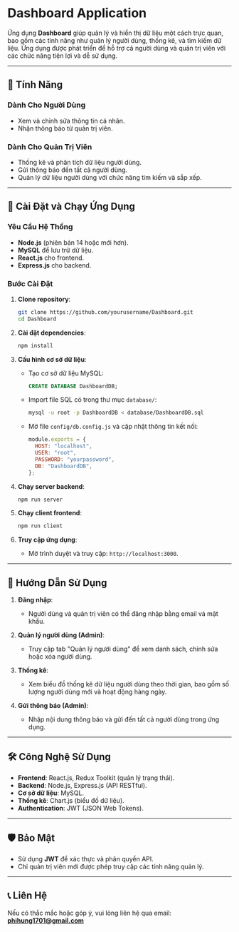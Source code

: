# Dashboard Application

Ứng dụng **Dashboard** giúp quản lý và hiển thị dữ liệu một cách trực quan, bao gồm các tính năng như quản lý người dùng, thống kê, và tìm kiếm dữ liệu. Ứng dụng được phát triển để hỗ trợ cả người dùng và quản trị viên với các chức năng tiện lợi và dễ sử dụng.

---

## 📝 Tính Năng

### Dành Cho Người Dùng
- Xem và chỉnh sửa thông tin cá nhân.
- Nhận thông báo từ quản trị viên.

### Dành Cho Quản Trị Viên
- Thống kê và phân tích dữ liệu người dùng.
- Gửi thông báo đến tất cả người dùng.
- Quản lý dữ liệu người dùng với chức năng tìm kiếm và sắp xếp.

---

## 🚀 Cài Đặt và Chạy Ứng Dụng

### Yêu Cầu Hệ Thống
- **Node.js** (phiên bản 14 hoặc mới hơn).
- **MySQL** để lưu trữ dữ liệu.
- **React.js** cho frontend.
- **Express.js** cho backend.

### Bước Cài Đặt

1. **Clone repository**:
   ```bash
   git clone https://github.com/yourusername/Dashboard.git
   cd Dashboard
   ```

2. **Cài đặt dependencies**:
   ```bash
   npm install
   ```

3. **Cấu hình cơ sở dữ liệu**:
   - Tạo cơ sở dữ liệu MySQL:
     ```sql
     CREATE DATABASE DashboardDB;
     ```
   - Import file SQL có trong thư mục `database/`:
     ```bash
     mysql -u root -p DashboardDB < database/DashboardDB.sql
     ```
   - Mở file `config/db.config.js` và cập nhật thông tin kết nối:
     ```javascript
     module.exports = {
       HOST: "localhost",
       USER: "root",
       PASSWORD: "yourpassword",
       DB: "DashboardDB",
     };
     ```

4. **Chạy server backend**:
   ```bash
   npm run server
   ```

5. **Chạy client frontend**:
   ```bash
   npm run client
   ```

6. **Truy cập ứng dụng**:
   - Mở trình duyệt và truy cập: `http://localhost:3000`.

---

## 🌟 Hướng Dẫn Sử Dụng

1. **Đăng nhập**:
   - Người dùng và quản trị viên có thể đăng nhập bằng email và mật khẩu.

2. **Quản lý người dùng (Admin)**:
   - Truy cập tab "Quản lý người dùng" để xem danh sách, chỉnh sửa hoặc xóa người dùng.

3. **Thống kê**:
   - Xem biểu đồ thống kê dữ liệu người dùng theo thời gian, bao gồm số lượng người dùng mới và hoạt động hàng ngày.

4. **Gửi thông báo (Admin)**:
   - Nhập nội dung thông báo và gửi đến tất cả người dùng trong ứng dụng.

---

## 🛠 Công Nghệ Sử Dụng

- **Frontend**: React.js, Redux Toolkit (quản lý trạng thái).
- **Backend**: Node.js, Express.js (API RESTful).
- **Cơ sở dữ liệu**: MySQL.
- **Thống kê**: Chart.js (biểu đồ dữ liệu).
- **Authentication**: JWT (JSON Web Tokens).

---

## 🛡️ Bảo Mật

- Sử dụng **JWT** để xác thực và phân quyền API.
- Chỉ quản trị viên mới được phép truy cập các tính năng quản lý.

---


## 📞 Liên Hệ

Nếu có thắc mắc hoặc góp ý, vui lòng liên hệ qua email: **phihung1701@gmail.com**
